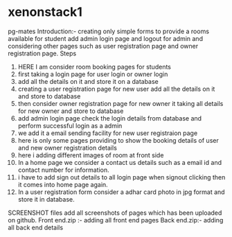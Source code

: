 # xenonstack1
pg-mates
Introduction:- creating only simple forms to provide a rooms available for student  add admin login page and logout for admin and considering other pages such as user registration page and owner registration page.
Steps
1. HERE I am consider room booking pages for students
2. first taking a login page for user login or owner login
3. add all the details on it and store it on a database
4. creating a user registration page for new user add all the details on it and store to database
5. then consider owner registration page for new owner it taking all details for new owner and store to database
6. add admin login page check the login details from database and perform successful login as a admin
7. we add it a email sending facility for new user registraion page
8. here is only some pages providing to show the booking details of user and new owner registration details 
9. here i adding different images of room at front side
10. In a home page we consider a contact us details such as a email id and contact number for information.
11. i have to add sign out details to all login page when signout clicking then it comes into home page again.
12. In a user registration form  consider a adhar card photo in jpg format and store it in database.

SCREENSHOT files add all screenshots of pages which has been uploaded on github.
Front end.zip :- adding all front end pages
Back end.zip:- adding all back end details
